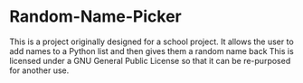 # Random-Name-Picker
This is a project originally designed for a school project. It allows the user to add names to a Python list and then gives them a random name back This is licensed under a GNU General Public License so that it can be re-purposed for another use.
